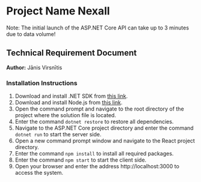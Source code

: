# Project Name Nexall

Note: The initial launch of the ASP.NET Core API can take up to 3 minutes due to data volume!

## Technical Requirement Document

**Author:** Jānis Virsnītis

### Installation Instructions

1. Download and install .NET SDK from [this link](https://dotnet.microsoft.com/en-us/download/dotnet/6.0).
2. Download and install Node.js from [this link](https://nodejs.org/en/download).
3. Open the command prompt and navigate to the root directory of the project where the solution file is located.
4. Enter the command `dotnet restore` to restore all dependencies.
5. Navigate to the ASP.NET Core project directory and enter the command `dotnet run` to start the server side.
6. Open a new command prompt window and navigate to the React project directory.
7. Enter the command `npm install` to install all required packages.
8. Enter the command `npm start` to start the client side.
9. Open your browser and enter the address http://localhost:3000 to access the system.
